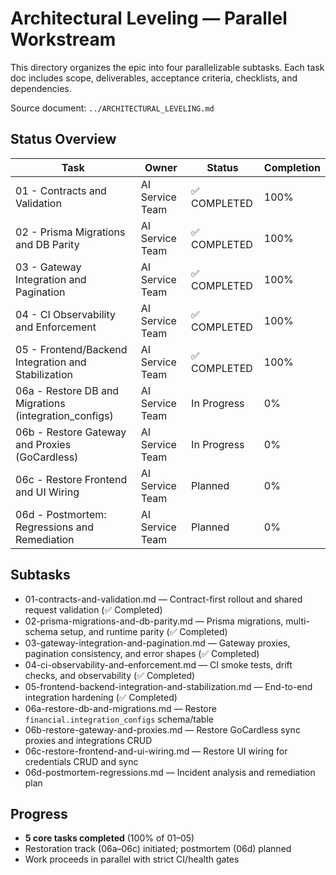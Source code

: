 # Architectural Leveling — Parallel Workstream

This directory organizes the epic into four parallelizable subtasks. Each task doc includes scope, deliverables, acceptance criteria, checklists, and dependencies.

Source document: `../ARCHITECTURAL_LEVELING.md`

## Status Overview

| Task                                                  | Owner           | Status       | Completion |
| ----------------------------------------------------- | --------------- | ------------ | ---------- |
| 01 - Contracts and Validation                         | AI Service Team | ✅ COMPLETED | 100%       |
| 02 - Prisma Migrations and DB Parity                  | AI Service Team | ✅ COMPLETED | 100%       |
| 03 - Gateway Integration and Pagination               | AI Service Team | ✅ COMPLETED | 100%       |
| 04 - CI Observability and Enforcement                 | AI Service Team | ✅ COMPLETED | 100%       |
| 05 - Frontend/Backend Integration and Stabilization   | AI Service Team | ✅ COMPLETED | 100%       |
| 06a - Restore DB and Migrations (integration_configs) | AI Service Team | In Progress  | 0%         |
| 06b - Restore Gateway and Proxies (GoCardless)        | AI Service Team | In Progress  | 0%         |
| 06c - Restore Frontend and UI Wiring                  | AI Service Team | Planned      | 0%         |
| 06d - Postmortem: Regressions and Remediation         | AI Service Team | Planned      | 0%         |

## Subtasks

- 01-contracts-and-validation.md — Contract-first rollout and shared request validation (✅ Completed)
- 02-prisma-migrations-and-db-parity.md — Prisma migrations, multi-schema setup, and runtime parity (✅ Completed)
- 03-gateway-integration-and-pagination.md — Gateway proxies, pagination consistency, and error shapes (✅ Completed)
- 04-ci-observability-and-enforcement.md — CI smoke tests, drift checks, and observability (✅ Completed)
- 05-frontend-backend-integration-and-stabilization.md — End-to-end integration hardening (✅ Completed)
- 06a-restore-db-and-migrations.md — Restore `financial.integration_configs` schema/table
- 06b-restore-gateway-and-proxies.md — Restore GoCardless sync proxies and integrations CRUD
- 06c-restore-frontend-and-ui-wiring.md — Restore UI wiring for credentials CRUD and sync
- 06d-postmortem-regressions.md — Incident analysis and remediation plan

## Progress

- **5 core tasks completed** (100% of 01–05)
- Restoration track (06a–06c) initiated; postmortem (06d) planned
- Work proceeds in parallel with strict CI/health gates
